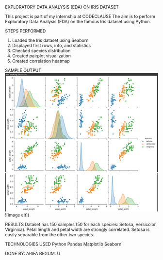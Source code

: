 EXPLORATORY DATA ANALYSIS (EDA) ON IRIS DATASET

This project is part of my internship at CODECLAUSE 
The aim is to perform  Exploratory Data Analysis (EDA) on the famous Iris dataset using Python.

STEPS PERFORMED
1. Loaded the Iris dataset using Seaborn
2. Displayed first rows, info, and statistics
3. Checked species distribution
4. Created pairplot visualization
5. Created correlation heatmap

SAMPLE OUTPUT
    ![image alt](https://github.com/Arifabegum1104/iris-eda-project/blob/944bd2d1dfb632f7b56802639c5b19e3dc5aac5e/PAIR%20PLOT%201.png)
    ![image alt]( https://github.com/Arifabegum1104/iris-eda-project/blob/967018448221d46bd240f24d1c3347e49695bd7f/PAIR%20PLOT%202.png)
    ![image alt](

RESULTS
  Dataset has 150 samples (50 for each species: Setosa, Versicolor, Virginica).
  Petal length and petal width are strongly correlated.
  Setosa is easily separable from the other two species.

TECHNOLOGIES USED
  Python
  Pandas
  Matplotlib
  Seaborn

DONE BY: ARIFA BEGUM. U
